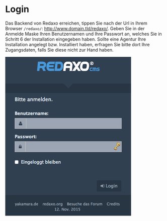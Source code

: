 # Login

Das Backend von Redaxo erreichen, tippen Sie nach der Url in Ihrem Browser `/redaxo/`: http://www.domain.tld/redaxo/. Geben Sie in der Anmelde Maske Ihren Benutzernamen und Ihre Passwort an, welches Sie in Schritt 6 der Installation eingegeben haben. Sollte eine Agentur Ihre Installation angelegt bzw. Installiert haben, erfragen Sie bitte dort Ihre Zugangsdaten, falls Sie diese nicht zur Hand haben.

![Login-Maske](../assets/login/login.png)